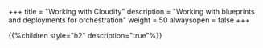 +++
title = "Working with Cloudify"
description = "Working with blueprints and deployments for orchestration"
weight = 50
alwaysopen = false
+++

{{%children style="h2" description="true"%}}
